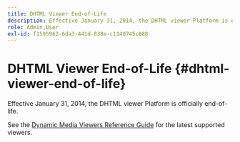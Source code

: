 ```yaml
---
title: DHTML Viewer End-of-Life
description: Effective January 31, 2014, the DHTML viewer Platform is officially end-of-life.
role: Admin,User
exl-id: f1595962-6da3-441d-838e-c1140745c088
---
```

# DHTML Viewer End-of-Life {#dhtml-viewer-end-of-life}

Effective January 31, 2014, the DHTML viewer Platform is officially end-of-life.

See the [Dynamic Media Viewers Reference Guide](https://experienceleague.adobe.com/docs/dynamic-media-developer-resources.html) for the latest supported viewers.
